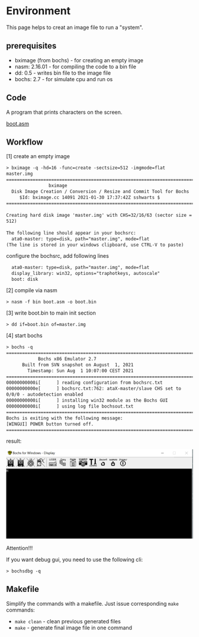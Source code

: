 Environment
===========

This page helps to creat an image file to run a "system".

prerequisites
-------------

* bximage (from bochs) - for creating an empty image
* nasm: 2.16.01 - for compiling the code to a bin file
* dd: 0.5 - writes bin file to the image file
* bochs: 2.7 - for simulate cpu and run os

Code
----

A program that prints characters on the screen.

[boot.asm](./boot.asm)

Workflow
--------

[1] create an empty image

    > bximage -q -hd=16 -func=create -sectsize=512 -imgmode=flat master.img
    ========================================================================
				    bximage
      Disk Image Creation / Conversion / Resize and Commit Tool for Bochs
	     $Id: bximage.cc 14091 2021-01-30 17:37:42Z sshwarts $
    ========================================================================

    Creating hard disk image 'master.img' with CHS=32/16/63 (sector size = 512)

    The following line should appear in your bochsrc:
      ata0-master: type=disk, path="master.img", mode=flat
    (The line is stored in your windows clipboard, use CTRL-V to paste)

configure the bochsrc, add following lines

      ata0-master: type=disk, path="master.img", mode=flat
      display_library: win32, options="traphotkeys, autoscale"
      boot: disk

[2] compile via nasm

    > nasm -f bin boot.asm -o boot.bin

[3] write boot.bin to main init section

    > dd if=boot.bin of=master.img

[4] start bochs

    > bochs -q
    ========================================================================
			    Bochs x86 Emulator 2.7
		  Built from SVN snapshot on August  1, 2021
		    Timestamp: Sun Aug  1 10:07:00 CEST 2021
    ========================================================================
    00000000000i[      ] reading configuration from bochsrc.txt
    00000000000e[      ] bochsrc.txt:762: ataX-master/slave CHS set to 0/0/0 - autodetection enabled
    00000000000i[      ] installing win32 module as the Bochs GUI
    00000000000i[      ] using log file bochsout.txt
    ========================================================================
    Bochs is exiting with the following message:
    [WINGUI] POWER button turned off.
    ========================================================================

result:

![boot](./pics/boot.png)

Attention!!!

If you want debug gui, you need to use the following cli:

    > bochsdbg -q 

Makefile
--------

Simplify the commands with a makefile. Just issue corresponding
`make` commands:

* `make clean` - clean previous generated files
* `make` - generate final image file in one command
